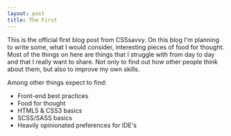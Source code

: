 ```yaml
---
layout: post
title: The First
---
```


This is the official first blog post from CSSsavvy. On this blog I'm planning to write some, what I would consider, interesting pieces of food for thought. Most of the things on here are things that I struggle with from day to day and that I really want to share. Not only to find out how other people think about them, but also to improve my own skills. 

Among other things expect to find:
- Front-end best practices
- Food for thought
- HTML5 & CSS3 basics
- SCSS/SASS basics 
- Heavily opinionated preferences for IDE's